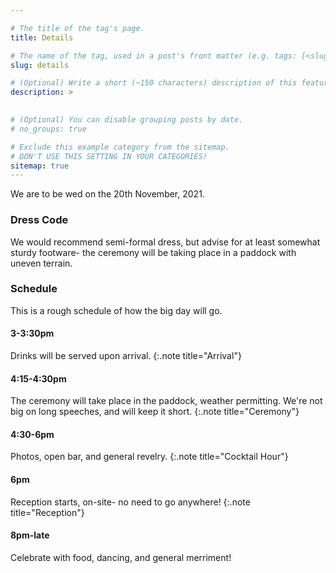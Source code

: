```yaml
---

# The title of the tag's page.
title: Details

# The name of the tag, used in a post's front matter (e.g. tags: [<slug>]).
slug: details

# (Optional) Write a short (~150 characters) description of this featured tag.
description: >
  

# (Optional) You can disable grouping posts by date.
# no_groups: true

# Exclude this example category from the sitemap.
# DON'T USE THIS SETTING IN YOUR CATEGORIES!
sitemap: true
---
```

We are to be wed on the 20th November, 2021.

### Dress Code
We would recommend semi-formal dress, but advise for at least somewhat sturdy footware- the ceremony will be taking place in a paddock with uneven terrain.

### Schedule
This is a rough schedule of how the big day will go. 

#### 3-3:30pm
Drinks will be served upon arrival.
{:.note title="Arrival"}
#### 4:15-4:30pm
The ceremony will take place in the paddock, weather permitting. We're not big on long speeches, and will keep it short.
{:.note title="Ceremony"}
#### 4:30-6pm
Photos, open bar, and general revelry.
{:.note title="Cocktail Hour"}
#### 6pm
Reception starts, on-site- no need to go anywhere!
{:.note title="Reception"}
#### 8pm-late
Celebrate with food, dancing, and general merriment!
